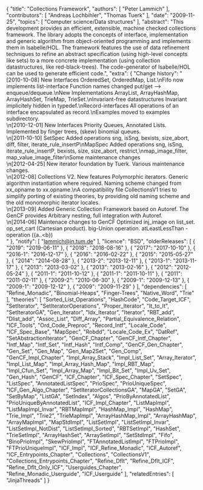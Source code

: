 {
    "title": "Collections Framework",
    "authors": [
        "Peter Lammich"
    ],
    "contributors": [
        "Andreas Lochbihler",
        "Thomas Tuerk"
    ],
    "date": "2009-11-25",
    "topics": [
        "Computer science/Data structures"
    ],
    "abstract": "This development provides an efficient, extensible, machine checked collections framework. The library adopts the concepts of interface, implementation and generic algorithm from object-oriented programming and implements them in Isabelle/HOL. The framework features the use of data refinement techniques to refine an abstract specification (using high-level concepts like sets) to a more concrete implementation (using collection datastructures, like red-black-trees). The code-generator of Isabelle/HOL can be used to generate efficient code.",
    "extra": {
        "Change history": "[2010-10-08] New Interfaces OrderedSet, OrderedMap, List.\nFifo now implements list-interface Function names changed put/get --> enqueue/dequeue.\nNew Implementations ArrayList, ArrayHashMap, ArrayHashSet, TrieMap, TrieSet.\nInvariant-free datastructures Invariant implicitely hidden in typedef.\nRecord-interfaces All operations of an interface encapsulated as record.\nExamples moved to examples subdirectory.<br>\n[2010-12-01] New Interfaces Priority Queues, Annotated Lists. Implemented by finger trees, (skew) binomial queues.<br>\n[2011-10-10] SetSpec Added operations sng, isSng, bexists, size_abort, diff, filter, iterate_rule_insertP\nMapSpec Added operations sng, isSng, iterate_rule_insertP, bexists, size, size_abort, restrict,\nmap_image_filter, map_value_image_filter\nSome maintenance changes<br>\n[2012-04-25] New iterator foundation by Tuerk. Various maintenance changes.<br>\n[2012-08] Collections V2. New features Polymorphic iterators. Generic algorithm instantiation where required. Naming scheme changed from xx_opname to xx.opname.\nA compatibility file CollectionsV1 tries to simplify porting of existing theories, by providing old naming scheme and the old monomorphic iterator locales.<br>\n[2013-09] Added Generic Collection Framework based on Autoref. The GenCF provides Arbitrary nesting, full integration with Autoref.<br>\n[2014-06] Maintenace changes to GenCF Optimized inj_image on list_set. op_set_cart (Cartesian product). big-Union operation. atLeastLessThan - operation ({a..&lt;b})<br>"
    },
    "notify": [
        "lammich@in.tum.de"
    ],
    "licence": "BSD",
    "olderReleases": [
        {
            "2019": "2019-06-11"
        },
        {
            "2018": "2018-08-16"
        },
        {
            "2017": "2017-10-10"
        },
        {
            "2016-1": "2016-12-17"
        },
        {
            "2016": "2016-02-22"
        },
        {
            "2015": "2015-05-27"
        },
        {
            "2014": "2014-08-28"
        },
        {
            "2013-2": "2013-12-11"
        },
        {
            "2013-1": "2013-11-17"
        },
        {
            "2013": "2013-03-02"
        },
        {
            "2013": "2013-02-16"
        },
        {
            "2012": "2012-05-24"
        },
        {
            "2011-1": "2011-10-12"
        },
        {
            "2011-1": "2011-10-11"
        },
        {
            "2011": "2011-02-11"
        },
        {
            "2009-2": "2010-06-30"
        },
        {
            "2009-1": "2009-12-13"
        },
        {
            "2009-1": "2009-12-12"
        },
        {
            "2009": "2009-11-29"
        }
    ],
    "dependencies": [
        "Refine_Monadic",
        "Binomial-Heaps",
        "Finger-Trees",
        "Native_Word",
        "Trie"
    ],
    "theories": [
        "Sorted_List_Operations",
        "HashCode",
        "Code_Target_ICF",
        "SetIterator",
        "SetIteratorOperations",
        "Proper_Iterator",
        "It_to_It",
        "SetIteratorGA",
        "Gen_Iterator",
        "Idx_Iterator",
        "Iterator",
        "RBT_add",
        "Dlist_add",
        "Assoc_List",
        "Diff_Array",
        "Partial_Equivalence_Relation",
        "ICF_Tools",
        "Ord_Code_Preproc",
        "Record_Intf",
        "Locale_Code",
        "ICF_Spec_Base",
        "MapSpec",
        "Robdd",
        "Locale_Code_Ex",
        "DatRef",
        "SetAbstractionIterator",
        "GenCF_Chapter",
        "GenCF_Intf_Chapter",
        "Intf_Map",
        "Intf_Set",
        "Intf_Hash",
        "Intf_Comp",
        "GenCF_Gen_Chapter",
        "Gen_Set",
        "Gen_Map",
        "Gen_Map2Set",
        "Gen_Comp",
        "GenCF_Impl_Chapter",
        "Impl_Array_Stack",
        "Impl_List_Set",
        "Array_Iterator",
        "Impl_List_Map",
        "Impl_Array_Hash_Map",
        "Impl_RBT_Map",
        "Impl_Cfun_Set",
        "Impl_Array_Map",
        "Impl_Bit_Set",
        "Impl_Uv_Set",
        "Gen_Hash",
        "GenCF",
        "ICF_Chapter",
        "ICF_Spec_Chapter",
        "SetSpec",
        "ListSpec",
        "AnnotatedListSpec",
        "PrioSpec",
        "PrioUniqueSpec",
        "ICF_Gen_Algo_Chapter",
        "SetIteratorCollectionsGA",
        "MapGA",
        "SetGA",
        "SetByMap",
        "ListGA",
        "SetIndex",
        "Algos",
        "PrioByAnnotatedList",
        "PrioUniqueByAnnotatedList",
        "ICF_Impl_Chapter",
        "ListMapImpl",
        "ListMapImpl_Invar",
        "RBTMapImpl",
        "HashMap_Impl",
        "HashMap",
        "Trie_Impl",
        "Trie2",
        "TrieMapImpl",
        "ArrayHashMap_Impl",
        "ArrayHashMap",
        "ArrayMapImpl",
        "MapStdImpl",
        "ListSetImpl",
        "ListSetImpl_Invar",
        "ListSetImpl_NotDist",
        "ListSetImpl_Sorted",
        "RBTSetImpl",
        "HashSet",
        "TrieSetImpl",
        "ArrayHashSet",
        "ArraySetImpl",
        "SetStdImpl",
        "Fifo",
        "BinoPrioImpl",
        "SkewPrioImpl",
        "FTAnnotatedListImpl",
        "FTPrioImpl",
        "FTPrioUniqueImpl",
        "ICF_Impl",
        "ICF_Refine_Monadic",
        "ICF_Autoref",
        "ICF_Entrypoints_Chapter",
        "Collections",
        "CollectionsV1",
        "Collections_Entrypoints_Chapter",
        "Refine_Dflt",
        "Refine_Dflt_ICF",
        "Refine_Dflt_Only_ICF",
        "Userguides_Chapter",
        "Refine_Monadic_Userguide",
        "ICF_Userguide"
    ],
    "relatedEntries": [
        "JinjaThreads"
    ]
}
